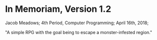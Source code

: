 # In Memoriam, Version 1.2
Jacob Meadows; 
4th Period, Computer Programming; 
April 16th, 2018; 

"A simple RPG with the goal being to escape a monster-infested region."